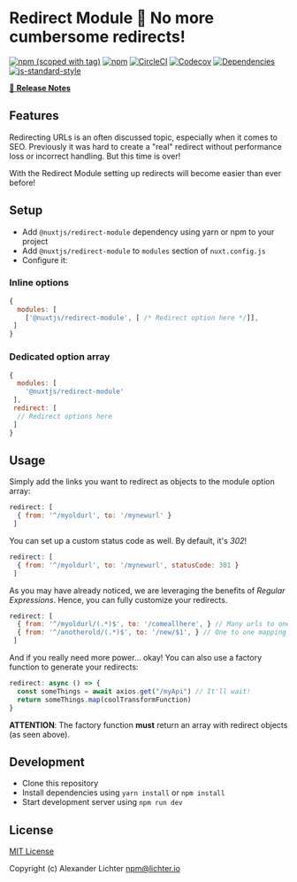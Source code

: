 # Redirect Module 🔀 No more **cumbersome** redirects!
[![npm (scoped with tag)](https://img.shields.io/npm/v/@nuxtjs/redirect-module/latest.svg?style=flat-square)](https://npmjs.com/package/@nuxtjs/redirect-module)
[![npm](https://img.shields.io/npm/dt/@nuxtjs/redirect-module.svg?style=flat-square)](https://npmjs.com/package/@nuxtjs/redirect-module)
[![CircleCI](https://img.shields.io/circleci/project/github/nuxt-community/redirect-module.svg?style=flat-square)](https://circleci.com/gh/nuxt-community/redirect-module)
[![Codecov](https://img.shields.io/codecov/c/github/nuxt-community/redirect-module.svg?style=flat-square)](https://codecov.io/gh/nuxt-community/redirect-module)
[![Dependencies](https://david-dm.org/nuxt-community/redirect-module/status.svg?style=flat-square)](https://david-dm.org/nuxt-community/redirect-module)
[![js-standard-style](https://img.shields.io/badge/code_style-standard-brightgreen.svg?style=flat-square)](http://standardjs.com)

>

[📖 **Release Notes**](./CHANGELOG.md)

## Features

Redirecting URLs is an often discussed topic, especially when it comes to
SEO. Previously it was hard to create a "real" redirect without performance
loss or incorrect handling. But this time is over!

With the Redirect Module setting up redirects will become easier than ever before!

## Setup
- Add `@nuxtjs/redirect-module` dependency using yarn or npm to your project
- Add `@nuxtjs/redirect-module` to `modules` section of `nuxt.config.js`
- Configure it:

### Inline options
```js
{
  modules: [
    ['@nuxtjs/redirect-module', [ /* Redirect option here */]],
 ]
}
```

### Dedicated option array
```js
{
  modules: [
    '@nuxtjs/redirect-module'
 ],
 redirect: [
  // Redirect options here
 ]
}
```

## Usage

Simply add the links you want to redirect as objects to the module option array:

```js
redirect: [
  { from: '^/myoldurl', to: '/mynewurl' }
 ]
```

You can set up a custom status code as well. By default, it's *302*!

```js
redirect: [
  { from: '^/myoldurl', to: '/mynewurl', statusCode: 301 }
 ]
```

As you may have already noticed, we are leveraging the benefits of
*Regular Expressions*. Hence, you can fully customize your redirects.

```js
redirect: [
  { from: '^/myoldurl/(.*)$', to: '/comeallhere', } // Many urls to one
  { from: '^/anotherold/(.*)$', to: '/new/$1', } // One to one mapping
 ]
```

And if you really need more power... okay! You can also use a factory function
to generate your redirects:

```js
redirect: async () => {
  const someThings = await axios.get("/myApi") // It'll wait!
  return someThings.map(coolTransformFunction)
}
```

**ATTENTION**: The factory function **must** return an array with redirect
objects (as seen above).

## Development

- Clone this repository
- Install dependencies using `yarn install` or `npm install`
- Start development server using `npm run dev`

## License

[MIT License](./LICENSE)

Copyright (c) Alexander Lichter <npm@lichter.io>
